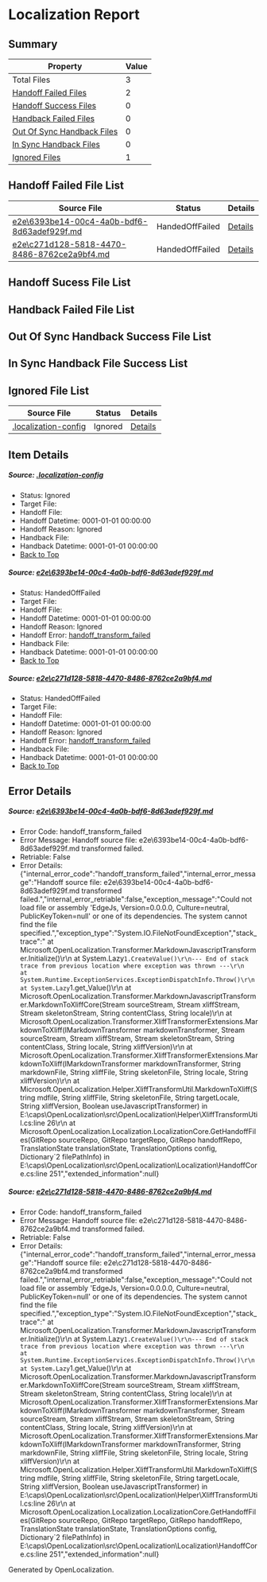 # <a name='report-top'></a> Localization Report

## Summary
 Property | Value 
 -------- | ----- 
 Total Files | 3
[ Handoff Failed Files ](#handoff-failed-list)| 2
[ Handoff Success Files ](#handoff-success-list)| 0
[ Handback Failed Files ](#handback-failed-list)| 0
[ Out Of Sync Handback Files ](#outofsync-handback-success-list)| 0
[ In Sync Handback Files ](#insync-handback-success-list)| 0
[ Ignored Files ](#ignored-list)| 1

## <a name='handoff-failed-list'></a> Handoff Failed File List
 Source File | Status | Details 
 ----------- | ------ | ------- 
 [e2e\6393be14-00c4-4a0b-bdf6-8d63adef929f.md](https://github.com/OpenLocalizationTest/oltest/blob/df34c5c6f4668089ffed8bc40c00fa04a40c67ae/e2e/6393be14-00c4-4a0b-bdf6-8d63adef929f.md) | HandedOffFailed | [Details](#acff2d9ba879e028ae4f5961d1ef51c96befc37b1)
 [e2e\c271d128-5818-4470-8486-8762ce2a9bf4.md](https://github.com/OpenLocalizationTest/oltest/blob/df34c5c6f4668089ffed8bc40c00fa04a40c67ae/e2e/c271d128-5818-4470-8486-8762ce2a9bf4.md) | HandedOffFailed | [Details](#53a1b9674bdcd372cd86e99b3064b7346838c6b12)

## <a name='handoff-success-list'></a> Handoff Sucess File List

## <a name='handback-failed-list'></a> Handback Failed File List

## <a name='outofsync-handback-success-list'></a> Out Of Sync Handback Success File List

## <a name='insync-handback-success-list'></a> In Sync Handback File Success List

## <a name='ignored-list'></a> Ignored File List
 Source File | Status | Details 
 ----------- | ------ | ------- 
 [.localization-config](https://github.com/OpenLocalizationTest/oltest/blob/df34c5c6f4668089ffed8bc40c00fa04a40c67ae/.localization-config) | Ignored | [Details](#e4725be8631cbe979bbe0fa8b97cd75f1fd41d4d0)

## Item Details
##### <a name='e4725be8631cbe979bbe0fa8b97cd75f1fd41d4d0'></a> Source: [.localization-config](https://github.com/OpenLocalizationTest/oltest/blob/df34c5c6f4668089ffed8bc40c00fa04a40c67ae/.localization-config)
* Status: Ignored
* Target File: 
* Handoff File: 
* Handoff Datetime: 0001-01-01 00:00:00
* Handoff Reason: Ignored
* Handback File: 
* Handback Datetime: 0001-01-01 00:00:00
* [Back to Top](#report-top)

##### <a name='acff2d9ba879e028ae4f5961d1ef51c96befc37b1'></a> Source: [e2e\6393be14-00c4-4a0b-bdf6-8d63adef929f.md](https://github.com/OpenLocalizationTest/oltest/blob/df34c5c6f4668089ffed8bc40c00fa04a40c67ae/e2e/6393be14-00c4-4a0b-bdf6-8d63adef929f.md)
* Status: HandedOffFailed
* Target File: 
* Handoff File: 
* Handoff Datetime: 0001-01-01 00:00:00
* Handoff Reason: Ignored
* Handoff Error: [handoff_transform_failed](#acff2d9ba879e028ae4f5961d1ef51c96befc37b1handoff_transform_failed)
* Handback File: 
* Handback Datetime: 0001-01-01 00:00:00
* [Back to Top](#report-top)

##### <a name='53a1b9674bdcd372cd86e99b3064b7346838c6b12'></a> Source: [e2e\c271d128-5818-4470-8486-8762ce2a9bf4.md](https://github.com/OpenLocalizationTest/oltest/blob/df34c5c6f4668089ffed8bc40c00fa04a40c67ae/e2e/c271d128-5818-4470-8486-8762ce2a9bf4.md)
* Status: HandedOffFailed
* Target File: 
* Handoff File: 
* Handoff Datetime: 0001-01-01 00:00:00
* Handoff Reason: Ignored
* Handoff Error: [handoff_transform_failed](#53a1b9674bdcd372cd86e99b3064b7346838c6b12handoff_transform_failed)
* Handback File: 
* Handback Datetime: 0001-01-01 00:00:00
* [Back to Top](#report-top)


## Error Details
##### <a name='acff2d9ba879e028ae4f5961d1ef51c96befc37b1handoff_transform_failed'></a> Source: [e2e\6393be14-00c4-4a0b-bdf6-8d63adef929f.md](#acff2d9ba879e028ae4f5961d1ef51c96befc37b1)
* Error Code: handoff_transform_failed
* Error Message: Handoff source file: e2e\6393be14-00c4-4a0b-bdf6-8d63adef929f.md transformed failed.
* Retriable: False
* Error Details: {"internal_error_code":"handoff_transform_failed","internal_error_message":"Handoff source file: e2e\\6393be14-00c4-4a0b-bdf6-8d63adef929f.md transformed failed.","internal_error_retriable":false,"exception_message":"Could not load file or assembly 'EdgeJs, Version=0.0.0.0, Culture=neutral, PublicKeyToken=null' or one of its dependencies. The system cannot find the file specified.","exception_type":"System.IO.FileNotFoundException","stack_trace":"   at Microsoft.OpenLocalization.Transformer.MarkdownJavascriptTransformer.Initialize()\r\n   at System.Lazy`1.CreateValue()\r\n--- End of stack trace from previous location where exception was thrown ---\r\n   at System.Runtime.ExceptionServices.ExceptionDispatchInfo.Throw()\r\n   at System.Lazy`1.get_Value()\r\n   at Microsoft.OpenLocalization.Transformer.MarkdownJavascriptTransformer.MarkdownToXliffCore(Stream sourceStream, Stream xliffStream, Stream skeletonStream, String contentClass, String locale)\r\n   at Microsoft.OpenLocalization.Transformer.XliffTransformerExtensions.MarkdownToXliff(IMarkdownTransformer markdownTransformer, Stream sourceStream, Stream xliffStream, Stream skeletonStream, String contentClass, String locale, String xliffVersion)\r\n   at Microsoft.OpenLocalization.Transformer.XliffTransformerExtensions.MarkdownToXliff(IMarkdownTransformer markdownTransformer, String markdownFile, String xliffFile, String skeletonFile, String locale, String xliffVersion)\r\n   at Microsoft.OpenLocalization.Helper.XliffTransformUtil.MarkdownToXliff(String mdfile, String xliffFile, String skeletonFile, String targetLocale, String xliffVersion, Boolean useJavascriptTransformer) in E:\\caps\\OpenLocalization\\src\\OpenLocalization\\Helper\\XliffTransformUtil.cs:line 26\r\n   at Microsoft.OpenLocalization.Localization.LocalizationCore.GetHandoffFiles(GitRepo sourceRepo, GitRepo targetRepo, GitRepo handoffRepo, TranslationState translationState, TranslationOptions config, Dictionary`2 filePathInfo) in E:\\caps\\OpenLocalization\\src\\OpenLocalization\\Localization\\HandoffCore.cs:line 251","extended_information":null}

##### <a name='53a1b9674bdcd372cd86e99b3064b7346838c6b12handoff_transform_failed'></a> Source: [e2e\c271d128-5818-4470-8486-8762ce2a9bf4.md](#53a1b9674bdcd372cd86e99b3064b7346838c6b12)
* Error Code: handoff_transform_failed
* Error Message: Handoff source file: e2e\c271d128-5818-4470-8486-8762ce2a9bf4.md transformed failed.
* Retriable: False
* Error Details: {"internal_error_code":"handoff_transform_failed","internal_error_message":"Handoff source file: e2e\\c271d128-5818-4470-8486-8762ce2a9bf4.md transformed failed.","internal_error_retriable":false,"exception_message":"Could not load file or assembly 'EdgeJs, Version=0.0.0.0, Culture=neutral, PublicKeyToken=null' or one of its dependencies. The system cannot find the file specified.","exception_type":"System.IO.FileNotFoundException","stack_trace":"   at Microsoft.OpenLocalization.Transformer.MarkdownJavascriptTransformer.Initialize()\r\n   at System.Lazy`1.CreateValue()\r\n--- End of stack trace from previous location where exception was thrown ---\r\n   at System.Runtime.ExceptionServices.ExceptionDispatchInfo.Throw()\r\n   at System.Lazy`1.get_Value()\r\n   at Microsoft.OpenLocalization.Transformer.MarkdownJavascriptTransformer.MarkdownToXliffCore(Stream sourceStream, Stream xliffStream, Stream skeletonStream, String contentClass, String locale)\r\n   at Microsoft.OpenLocalization.Transformer.XliffTransformerExtensions.MarkdownToXliff(IMarkdownTransformer markdownTransformer, Stream sourceStream, Stream xliffStream, Stream skeletonStream, String contentClass, String locale, String xliffVersion)\r\n   at Microsoft.OpenLocalization.Transformer.XliffTransformerExtensions.MarkdownToXliff(IMarkdownTransformer markdownTransformer, String markdownFile, String xliffFile, String skeletonFile, String locale, String xliffVersion)\r\n   at Microsoft.OpenLocalization.Helper.XliffTransformUtil.MarkdownToXliff(String mdfile, String xliffFile, String skeletonFile, String targetLocale, String xliffVersion, Boolean useJavascriptTransformer) in E:\\caps\\OpenLocalization\\src\\OpenLocalization\\Helper\\XliffTransformUtil.cs:line 26\r\n   at Microsoft.OpenLocalization.Localization.LocalizationCore.GetHandoffFiles(GitRepo sourceRepo, GitRepo targetRepo, GitRepo handoffRepo, TranslationState translationState, TranslationOptions config, Dictionary`2 filePathInfo) in E:\\caps\\OpenLocalization\\src\\OpenLocalization\\Localization\\HandoffCore.cs:line 251","extended_information":null}


Generated by OpenLocalization.
